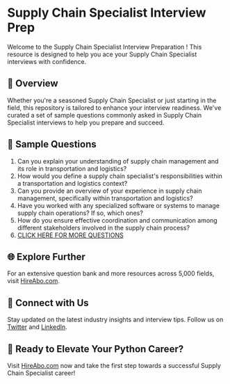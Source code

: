 # Supply Chain Specialist Interview Prep

Welcome to the Supply Chain Specialist Interview Preparation ! This resource is designed to help you ace your Supply Chain Specialist interviews with confidence.

## 🚀 Overview

Whether you're a seasoned Supply Chain Specialist or just starting in the field, this repository is tailored to enhance your interview readiness. We've curated a set of sample questions commonly asked in Supply Chain Specialist interviews to help you prepare and succeed.

## 📝 Sample Questions

1. Can you explain your understanding of supply chain management and its role in transportation and logistics?
2. How would you define a supply chain specialist's responsibilities within a transportation and logistics context?
3. Can you provide an overview of your experience in supply chain management, specifically within transportation and logistics?
4. Have you worked with any specialized software or systems to manage supply chain operations? If so, which ones?
5. How do you ensure effective coordination and communication among different stakeholders involved in the supply chain process?
6. [CLICK HERE FOR MORE QUESTIONS](https://hireabo.com/job/23_1_2/Supply%20Chain%20Specialist)

## 🌐 Explore Further

For an extensive question bank and more resources across 5,000 fields, visit [HireAbo.com](https://www.hireabo.com).

## 📱 Connect with Us

Stay updated on the latest industry insights and interview tips. Follow us on [Twitter](https://twitter.com/hireabo) and [LinkedIn](https://www.linkedin.com/in/hire-abo-3609972a8/).

## 🚀 Ready to Elevate Your Python Career?

Visit [HireAbo.com](https://www.hireabo.com) now and take the first step towards a successful Supply Chain Specialist career!